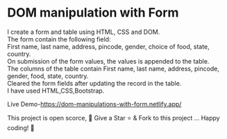 # DOM manipulation with Form

I create a form and table using HTML, CSS and DOM.\
The form contain the following field: \
First name, last name, address, pincode, gender, choice of food, state, country.\
On submission of the form values, the values is appended to the table.\
The columns of the table contain First name, last name, address, pincode, gender, food, state, country.\
Cleared the form fields after updating the record in the table.\
I have used HTML,CSS,Bootstrap.

Live Demo-https://dom-manipulations-with-form.netlify.app/

This project is open scorce, 🚀 Give a Star ⭐️ & Fork to this project ... Happy coding! 🤩

